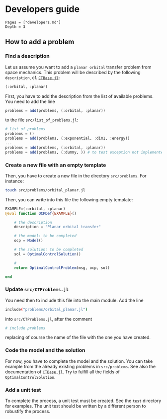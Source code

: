 # Developers guide

```@contents
Pages = ["developers.md"]
Depth = 3
```

## How to add a problem

### Find a description

Let us assume you want to add a `planar orbital` transfer problem from space mechanics. This problem will be described by the following `description`, cf. [`CTBase.jl`](https://github.com/control-toolbox/CTBase.jl):

```julia
(:orbital, :planar)
```

First, you have to add the description from the list of available problems. You need to add the line

```julia
problems = add(problems, (:orbital, :planar))
```

to the file `src/list_of_problems.jl`:

```julia
# list of problems
problems = ()
problems = add(problems, (:exponential, :dim1, :energy))
...
problems = add(problems, (:orbital, :planar))
problems = add(problems, (:dummy, )) # to test exception not implemented
```

### Create a new file with an empty template

Then, you have to create a new file in the directory `src/problems`. For instance:

```bash
touch src/problems/orbital_planar.jl
```

Then, you can write into this file the following empty template:

```julia
EXAMPLE=(:orbital, :planar)
@eval function OCPDef{EXAMPLE}()

    # the description
    description = "Planar orbital transfer"

    # the model: to be completed
    ocp = Model()

    # the solution: to be completed
    sol = OptimalControlSolution()

    #
    return OptimalControlProblem(msg, ocp, sol)

end
```

### Update `src/CTProblems.jl`

You need then to include this file into the main module. Add the line

```bash
include("problems/orbital_planar.jl")
```

into `src/CTProblems.jl`, after the comment

```julia
# include problems
```

replacing of course the name of the file with the one you have created.

### Code the model and the solution

For now, you have to complete the model and the solution. You can take example from the already existing problems in `src/problems`. See also the documentation of [`CTBase.jl`](https://github.com/control-toolbox/CTBase.jl). Try to fulfill all the fields of `OptimalControlSolution`.

### Add a unit test

To complete the process, a unit test must be created. See the `test` directory for examples. The unit test should be written by a different person to robustify the process.

